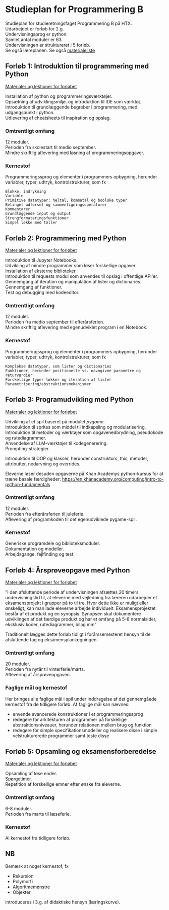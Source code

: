 # Studieplan for Programmering B
Studieplan for studieretningsfaget Programmering B på HTX.  
Udarbejdet er forløb for 2.g.  
Undervisningsprog er python.  
Samlet antal moduler er 63.  
Undervisningen er struktureret i 5 forløb.  
Se også læreplanen.
Se også [materialeliste](materiale.md)

## Forløb 1: Introduktion til programmering med Python
[Materialer og lektioner for forløbet](1-introduktion.md)

Installation af python og programmeringsværktøjer.  
Opsætning af udviklingsmiljø. og introduktion til IDE som værktøj.  
Introduktion til grundlæggende begreber i programmering, med udgangspunkt i python.  
Udlevering af cheatsheets til inspiration og opslag.  

### Omtrentligt omfang
12 moduler.  
Perioden fra skolestart til medio september.  
Mindre skriftlig aflevering med løsning af programmeringsopgaver.

### Kernestof
Programmeringssprog og elementer i programmers opbygning, herunder variabler, typer, udtryk, kontrolstrukturer, 
som fx

    Blokke, indrykning
    Variable
    Primitive datatyper: heltal, kommatal og boolske typer   
    Betinget udførsel og sammenligningsoperatorer
    Kommentarer
    Grundlæggende input og output
    Strengformateringsfunktioner   
    Simpel løkke med tæller

## Forløb 2: Programmering med Python
[Materialer og lektioner for forløbet](2-programmering.md)

Introduktion til Jupyter Notebooks.  
Udvikling af mindre programmer som løser forskellige opgaver.  
Installation af eksterne biblioteker.  
Introduktion til requests modul som anvendes til opslag i offentlige API'er.   
Gennemgang af iteration og manipulation af lister og dictionaries.  
Gennemgang af funktioner.  
Test og debugging med kodeeditor.  

### Omtrentligt omfang
12 moduler.  
Perioden fra medio september til efterårsferien.  
Mindre skriftlig aflevering med egenudviklet program i en Notebook.

### Kernestof
Programmeringssprog og elementer i programmers opbygning, herunder variabler, typer, udtryk, kontrolstrukturer, 
som fx

    Komplekse datatyper, som lister og dictionaries  
    Funktioner, herunder positionelle vs. navngivne parametre og returværdier  
    Forskellige typer løkker og iteration af lister  
    Parametrisering/abstraktionsmekanismer  

## Forløb 3: Programudvikling med Python
[Materialer og lektioner for forløbet](3-programudvikling.md)

Udvikling af et spil baseret på modulet _pygame_.  
Introduktion til sprites som middel til indkapsling og modularisering.  
Introduktion til metoder og værktøjer som opgavenedbrydning, pseudokode og rutediagrammer.  
Anvendelse af LLM-værktøjer til kodegenerering.  
Prompting-strategier.

Introduktion til OOP og klasser, herunder construkturs, this, metoder, attributter, nedarvning og overrides.

Eleverne løser desuden opgaverne på Khan Academys python-kursus for at træne basale færdigheder:
https://en.khanacademy.org/computing/intro-to-python-fundamentals

### Omtrentligt omfang
12 moduler.  
Perioden fra efterårsferien til juleferie.  
Aflevering af programkoden til det egenudviklede pygame-spil.  

### Kernestof
Generiske programdele og biblioteksmoduler.  
Dokumentation og modeller.  
Arbejdsgange, fejlfinding og test.  

## Forløb 4: Årsprøveopgave med Python
[Materialer og lektioner for forløbet](4-aarsproeve.md)

 ”I den afsluttende periode af undervisningen afsættes 20 timers undervisningstid til, at eleverne med vejledning fra læreren udarbejder et eksamensprojekt i grupper på to til tre. Hvor dette ikke er muligt eller ønskeligt, kan man lade eleverne arbejde individuelt. Eksamensprojektet består af et produkt og en synopsis. Synopsen skal dokumentere udviklingen af det færdige produkt og har et omfang på 5-8 normalsider, eksklusiv koder, rutediagrammer, bilag mm”

Traditionelt lægges dette forløb tidligt i forårssemesteret hensyn til de afsluttende fag og eksamensplanlægningen.

### Omtrentligt omfang
20 moduler.  
Perioden fra nytår til vinterferie/marts.  
Aflevering af årsprøveopgaven.  

### Faglige mål og kernestof
Her bringes alle faglige mål i spil under inddragelse af det gennemgåede kernestof fra de tidligere forløb.
Af faglige mål kan nævnes: 
- anvende avancerede konstruktioner i et programmeringssprog
- redegøre for arkitekturen af programmer på forskellige abstraktionsniveauer, herunder relationen mellem brug og funktion
- redegøre for simple specifikationsmodeller og realisere disse i simple velstrukturerede programmer samt teste disse 


## Forløb 5: Opsamling og eksamensforberedelse
[Materialer og lektioner for forløbet](5-opsamling.md)

Opsamling af løse ender.  
Spørgetimer.  
Repetition af forskellige emner efter ønske fra eleverne.  

### Omtrentligt omfang
6-8 moduler.   
Perioden fra marts til læseferie.

### Kernestof
Al kernestof fra tidligere forløb.


## NB
Bemærk at noget kernestof, fx
 
 - Rekursion
 - Polymorfi
 - Algoritmemønstre
 - Objekter

introduceres i 3.g. af didaktiske hensyn (læringskurve).
